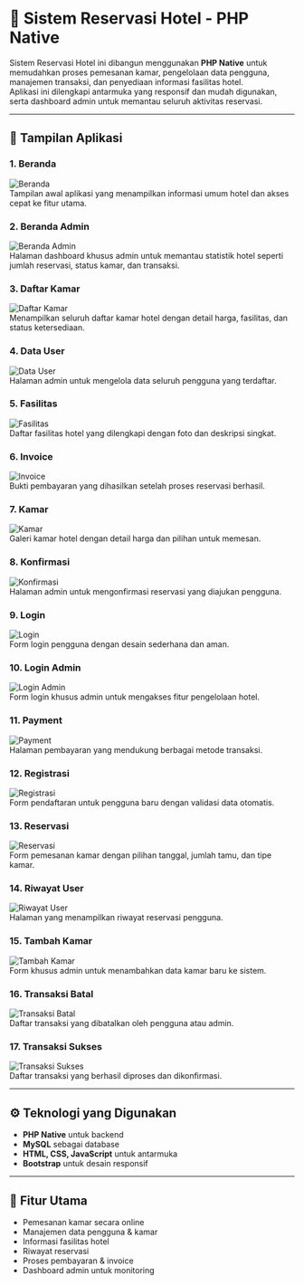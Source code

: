 # 🏨 Sistem Reservasi Hotel - PHP Native

Sistem Reservasi Hotel ini dibangun menggunakan **PHP Native** untuk memudahkan proses pemesanan kamar, pengelolaan data pengguna, manajemen transaksi, dan penyediaan informasi fasilitas hotel.  
Aplikasi ini dilengkapi antarmuka yang responsif dan mudah digunakan, serta dashboard admin untuk memantau seluruh aktivitas reservasi.

---

## 📸 Tampilan Aplikasi

### 1. Beranda
![Beranda](images/Beranda.png)  
Tampilan awal aplikasi yang menampilkan informasi umum hotel dan akses cepat ke fitur utama.

### 2. Beranda Admin
![Beranda Admin](images/BerandaAdm.png)  
Halaman dashboard khusus admin untuk memantau statistik hotel seperti jumlah reservasi, status kamar, dan transaksi.

### 3. Daftar Kamar
![Daftar Kamar](images/Daftarkamar.png)  
Menampilkan seluruh daftar kamar hotel dengan detail harga, fasilitas, dan status ketersediaan.

### 4. Data User
![Data User](images/DataUser.png)  
Halaman admin untuk mengelola data seluruh pengguna yang terdaftar.

### 5. Fasilitas
![Fasilitas](images/Fasilitas.png)  
Daftar fasilitas hotel yang dilengkapi dengan foto dan deskripsi singkat.

### 6. Invoice
![Invoice](images/invoice.png)  
Bukti pembayaran yang dihasilkan setelah proses reservasi berhasil.

### 7. Kamar
![Kamar](images/Kamar.png)  
Galeri kamar hotel dengan detail harga dan pilihan untuk memesan.

### 8. Konfirmasi
![Konfirmasi](images/Konfirmasi.png)  
Halaman admin untuk mengonfirmasi reservasi yang diajukan pengguna.

### 9. Login
![Login](images/Login.png)  
Form login pengguna dengan desain sederhana dan aman.

### 10. Login Admin
![Login Admin](images/LoginAdm.png)  
Form login khusus admin untuk mengakses fitur pengelolaan hotel.

### 11. Payment
![Payment](images/payment.png)  
Halaman pembayaran yang mendukung berbagai metode transaksi.

### 12. Registrasi
![Registrasi](images/Registrasi.png)  
Form pendaftaran untuk pengguna baru dengan validasi data otomatis.

### 13. Reservasi
![Reservasi](images/Reservasi.png)  
Form pemesanan kamar dengan pilihan tanggal, jumlah tamu, dan tipe kamar.

### 14. Riwayat User
![Riwayat User](images/RiwayatUser.png)  
Halaman yang menampilkan riwayat reservasi pengguna.

### 15. Tambah Kamar
![Tambah Kamar](images/TambahKamar.png)  
Form khusus admin untuk menambahkan data kamar baru ke sistem.

### 16. Transaksi Batal
![Transaksi Batal](images/TransaksiBatal.png)  
Daftar transaksi yang dibatalkan oleh pengguna atau admin.

### 17. Transaksi Sukses
![Transaksi Sukses](images/TransaksiSukses.png)  
Daftar transaksi yang berhasil diproses dan dikonfirmasi.

---

## ⚙️ Teknologi yang Digunakan
- **PHP Native** untuk backend
- **MySQL** sebagai database
- **HTML, CSS, JavaScript** untuk antarmuka
- **Bootstrap** untuk desain responsif

---

## 📌 Fitur Utama
- Pemesanan kamar secara online
- Manajemen data pengguna & kamar
- Informasi fasilitas hotel
- Riwayat reservasi
- Proses pembayaran & invoice
- Dashboard admin untuk monitoring

